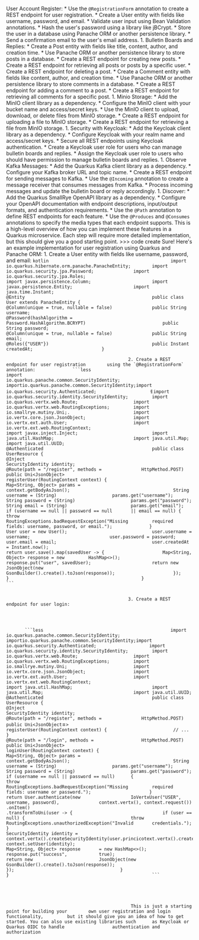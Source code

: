 User Account Register:                              * Use the `@RegistrationForm` annotation to            create a REST endpoint for user registration.          * Create a User entity with fields like username,      password, and email.                                   * Validate user input using Bean Validation            annotations.                                           * Hash the user's password using a library like        jBCrypt.                                               * Store the user in a database using Panache ORM       or another persistence library.                        * Send a confirmation email to the user's email        address.                                               1. Bulletin Boards and Replies:                        * Create a Post entity with fields like title,         content, author, and creation time.                    * Use Panache ORM or another persistence library       to store posts in a database.                          * Create a REST endpoint for creating new posts.       * Create a REST endpoint for retrieving all posts      or posts by a specific user.                           * Create a REST endpoint for deleting a post.          * Create a Comment entity with fields like             content, author, and creation time.                    * Use Panache ORM or another persistence library       to store comments in a database.                       * Create a REST endpoint for adding a comment to       a post.                                                * Create a REST endpoint for retrieving all            comments for a specific post.                          1. Minio Storage:                                      * Add the MinIO client library as a dependency.        * Configure the MinIO client with your bucket          name and access/secret keys.                           * Use the MinIO client to upload, download, or         delete files from MinIO storage.                       * Create a REST endpoint for uploading a file to       MinIO storage.                                         * Create a REST endpoint for retrieving a file         from MinIO storage.                                    1. Security with Keycloak:                             * Add the Keycloak client library as a                 dependency.                                            * Configure Keycloak with your realm                   name and access/secret keys.                           * Secure all REST endpoints using Keycloak             authentication.                                        * Create a Keycloak user role for users who can        manage bulletin boards and replies.                    * Assign the Keycloak user role to users who           should have permission to manage bulletin boards       and replies.                                           1. Observe Kafka Messages:                             * Add the Quarkus Kafka client library as a            dependency.                                            * Configure your Kafka broker URL and topic name.      * Create a REST endpoint for sending messages to       Kafka.                                                 * Use the `@Incoming` annotation to create a           message receiver that consumes messages from           Kafka.                                                 * Process incoming messages and update the             bulletin board or reply accordingly.                   1. Discover:                                           * Add the Quarkus SmallRye OpenAPI library as a        dependency.                                            * Configure your OpenAPI documentation with            endpoint descriptions, input/output formats, and       authentication requirements.                           * Use the `@Path` annotation to define REST            endpoints for each feature.                            * Use the `@Produces` and `@Consumes` annotations      to specify the media types that each endpoint          supports.                                                                                                     This is a high-level overview of how you can           implement these features in a Quarkus                  microservice. Each step will require more              detailed implementation, but this should give you      a good starting point.                                                                                        >>> code create                                         Sure! Here's an example implementation for user       registration using Quarkus and Panache ORM:                                                                   1. Create a User entity with fields like               username, password, and email:
                         ```kotlin                                              import                                                 io.quarkus.hibernate.orm.panache.PanacheEntity;        import io.quarkus.security.jpa.Password;               import io.quarkus.security.jpa.Roles;                                                                         import javax.persistence.Column;                       import javax.persistence.Entity;                       import java.time.Instant;                                                                                     @Entity                                                public class User extends PanacheEntity {                                                                         @Column(unique = true, nullable = false)               public String username;                                                                                       @Password(hashAlgorithm =                          Password.HashAlgorithm.BCRYPT)                             public String password;                                                                                       @Column(unique = true, nullable = false)               public String email;                                                                                          @Roles({"USER"})                                       public Instant createdAt;                          }                                                      ```  

                                                  2. Create a REST endpoint for user registration        using the `@RegistrationForm` annotation:              ```less                                                import                                                 io.quarkus.panache.common.SecurityIdentity;            importio.quarkus.panache.common.SecurityIdentity;import io.quarkus.security.Authenticated;                    ㅔimport                                               io.quarkus.security.identity.SecurityIdentity;         import io.quarkus.vertx.web.Route;                     import io.quarkus.vertx.web.RoutingExceptions;         import io.smallrye.mutiny.Uni;.                        import io.vertx.core.json.JsonObject;                  import io.vertx.ext.auth.User;                         import io.vertx.ext.web.RoutingContext;                                                                       import javax.inject.Inject;                            import java.util.HashMap;                              import java.util.Map;                                  import java.util.UUID;                                                                                        @Authenticated                                         public class UserResource {                                                                                       @Inject                                                SecurityIdentity identity;                                                                                    @Route(path = "/register", methods =               HttpMethod.POST)                                           public Uni<JsonObject>                             registerUser(RoutingContext context) {                         Map<String, Object> params =                   context.getBodyAsJson();                                       String username = (String)                     params.get("username");                                        String password = (String)                     params.get("password");                                        String email = (String)                        params.get("email");                                                                                                  if (username == null || password == null       || email == null) {                                                throw                                      RoutingExceptions.badRequestException("Missing         required fields: username, password, or email.");              }                                                                                                             User user = new User();                                user.username = username;                              user.password = password;                              user.email = email;                                    user.createdAt = Instant.now();                                                                               return user.save().map(savedUser -> {                      Map<String, Object> response = new         HashMap<>();                                                       response.put("user", savedUser);                       return new JsonObject(new                  GsonBuilder().create().toJson(response));                      });                                                }                                                  }                                                      ```  


                                                  3. Create a REST endpoint for user login:   




           ```less                                                import                                                 io.quarkus.panache.common.SecurityIdentity;            importio.quarkus.panache.common.SecurityIdentity;import io.quarkus.security.Authenticated;                    import                                                 io.quarkus.security.identity.SecurityIdentity;         import io.quarkus.vertx.web.Route;                     import io.quarkus.vertx.web.RoutingExceptions;         import io.smallrye.mutiny.Uni;                         import io.vertx.core.json.JsonObject;                  import io.vertx.ext.auth.User;                         import io.vertx.ext.web.RoutingContext;                                                                       import java.util.HashMap;                              import java.util.Map;                                  import java.util.UUID;                                                                                        @Authenticated                                         public class UserResource {                                                                                       @Inject                                                SecurityIdentity identity;                                                                                    @Route(path = "/register", methods =               HttpMethod.POST)                                           public Uni<JsonObjectㅍ>                           registerUser(RoutingContext context) {                         // ...                                             }                                                                                                             @Route(path = "/login", methods =                  HttpMethod.POST)                                           public Uni<JsonObject>                             loginUser(RoutingContext context) {                            Map<String, Object> params =                   context.getBodyAsJson();                                       String username = (String)                     params.get("username");                                        String password = (String)                     params.get("password");                                                                                               if (username == null || password == null)      {                                                                  throw                                      RoutingExceptions.badRequestException("Missing         required fields: username or password.");                      }                                                                                                             return User.authenticate(new                   IoVertxUser("USER", username, password),               context.vertx(), context.request())                                    .onItem()                                              .transformToUni(user -> {                                  if (user == null) {                                        throw                          RoutingExceptions.unauthorizedException("Invalid       credentials.");                                                            }                                                                                                             SecurityIdentity identity =        context.vertx().createSecurityIdentity(user.princicotext.vertx().createSecurityIdentity(user.principal());                        context.setUser(identity);                                                                                    Map<String, Object> response       = new HashMap<>();                                                         response.put("success",            true);                                                                     return new                         JsonObject(new                                         GsonBuilder().create().toJson(response));                              });                                        }                                                  }                                                      ``` 





                                                   This is just a starting point for building your        own user registration and login functionality,         but it should give you an idea of how to get           started. You can also use existing libraries such      as Keycloak or Quarkus OIDC to handle                  authentication and authorization
